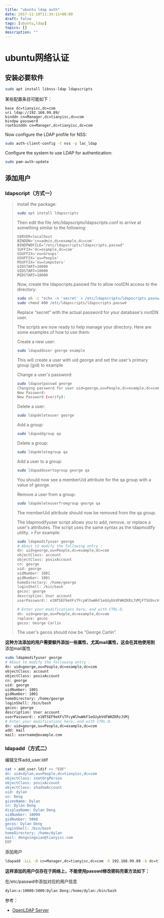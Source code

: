 ```yaml
---
title: "ubuntu ldap auth"
date: 2017-11-10T11:34:11+08:00
draft: false
tags: [ubuntu,ldap]
topics: []
description: ""
---
```


# ubuntu网络认证

## 安装必要软件
```sh
sudo apt install libnss-ldap ldapscripts
```
某些配置条目可能如下：

	base dc=tianyisc,dc=com
	uri ldap://192.168.99.89/
	binddn cn=Manager,dc=tianyisc,dc=com
	bindpw password
	rootbinddn cn=Manager,dc=tianyisc,dc=com

Now configure the LDAP profile for NSS:
```sh
sudo auth-client-config -t nss -p lac_ldap
```
Configure the system to use LDAP for authentication:
```sh
sudo pam-auth-update
```
## 添加用户
### ldapscript（方式一）

> Install the package:
> ```sh
> sudo apt install ldapscripts
> ```
> Then edit the file /etc/ldapscripts/ldapscripts.conf to arrive at something similar to the following:
> ```
> SERVER=localhost
> BINDDN='cn=admin,dc=example,dc=com'
> BINDPWDFILE="/etc/ldapscripts/ldapscripts.passwd"
> SUFFIX='dc=example,dc=com'
> GSUFFIX='ou=Groups'
> USUFFIX='ou=People'
> MSUFFIX='ou=Computers'
> GIDSTART=10000
> UIDSTART=10000
> MIDSTART=10000
> ```
> Now, create the ldapscripts.passwd file to allow rootDN access to the directory:
> ```sh
> sudo sh -c "echo -n 'secret' > /etc/ldapscripts/ldapscripts.passwd"
> sudo chmod 400 /etc/ldapscripts/ldapscripts.passwd
> ```
> Replace “secret” with the actual password for your database's rootDN user.
> 
> The scripts are now ready to help manage your directory. Here are some examples of how to use them:
> 
> Create a new user:
> ```sh
> sudo ldapadduser george example
> ```
> This will create a user with uid george and set the user's primary group (gid) to example
> 
> Change a user's password:
> ```sh
> sudo ldapsetpasswd george
> Changing password for user uid=george,ou=People,dc=example,dc=com
> New Password: 
> New Password (verify):
> ```
> Delete a user:
> ```sh
> sudo ldapdeleteuser george
> ```
> Add a group:
> ```sh
> sudo ldapaddgroup qa
> ```
> Delete a group:
> ```sh
> sudo ldapdeletegroup qa
> ```
> Add a user to a group:
> ```sh
> sudo ldapaddusertogroup george qa
> ```
> You should now see a memberUid attribute for the qa group with a value of george.
> 
> Remove a user from a group:
> ```sh
> sudo ldapdeleteuserfromgroup george qa
> ```
> The memberUid attribute should now be removed from the qa group.
> 
> The ldapmodifyuser script allows you to add, remove, or replace a user's attributes. The script uses the same syntax as the ldapmodify utility. > For example:
> ```sh
> sudo ldapmodifyuser george
> # About to modify the following entry :
> dn: uid=george,ou=People,dc=example,dc=com
> objectClass: account
> objectClass: posixAccount
> cn: george
> uid: george
> uidNumber: 1001
> gidNumber: 1001
> homeDirectory: /home/george
> loginShell: /bin/bash
> gecos: george
> description: User account
> userPassword:: e1NTSEF9eXFsTFcyWlhwWkF1eGUybVdFWHZKRzJVMjFTSG9vcHk=
> 
> # Enter your modifications here, end with CTRL-D.
> dn: uid=george,ou=People,dc=example,dc=com
> replace: gecos
> gecos: George Carlin
> ```
> The user's gecos should now be “George Carlin”.

__这种方法添加的用户需要额外添加一些属性，尤其mail属性，这会在其他使用到__
添加mail属性
```sh
sudo ldapmodifyuser george
# About to modify the following entry :
dn: uid=george,ou=People,dc=example,dc=com
objectClass: account
objectClass: posixAccount
cn: george
uid: george
uidNumber: 1001
gidNumber: 1001
homeDirectory: /home/george
loginShell: /bin/bash
gecos: george
description: User account
userPassword:: e1NTSEF9eXFsTFcyWlhwWkF1eGUybVdFWHZKRzJVMj
# Enter your modifications here, end with CTRL-D.
dn: uid=george,ou=People,dc=example,dc=com
add: mail
mail: username@example.com
```

### ldapadd（方式二）
编辑文件add_user.ldif
```sh
cat > add_user.ldif << "EOF"
dn: uid=dylan,ou=People,dc=tianyisc,dc=com
objectClass: inetOrgPerson
objectClass: posixAccount
objectClass: shadowAccount
uid: dylan
sn: Deng
givenName: Dylan
cn: Dylan Deng
displayName: Dylan Deng
uidNumber: 10000
gidNumber: 5000
gecos: Dylan Deng
loginShell: /bin/bash
homeDirectory: /home/dylan
mail: dengxingxian@tianyisc.com
EOF
```
添加用户
```sh
ldapadd -LLL -D cn=Manager,dc=tianyisc,dc=com -h 192.168.99.89 -b dc=tianyisc,dc=com -W -f add_user.ldif
```

__这样添加的用户仅存在于网络上，不能使用passwd修改密码完善方法如下：__

在/etc/passwd中添加对应的用户信息

	dylan:x:10000:5000:Dylan Deng:/home/dylan:/bin/bash


参考：
- [OpenLDAP Server](https://help.ubuntu.com/lts/serverguide/openldap-server.html#openldap-auth-config)
